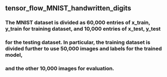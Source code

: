 ## tensor_flow_MNIST_handwritten_digits
### The MNIST dataset is divided as 60,000 entries of x_train, y_train for training dataset, and 10,000 entries of x_test, y_test 
### for the testing dataset. In particular, the training dataset is divided further to use 50,000 images and labels for the trained model,
### and the other 10,000 images for evaluation.
